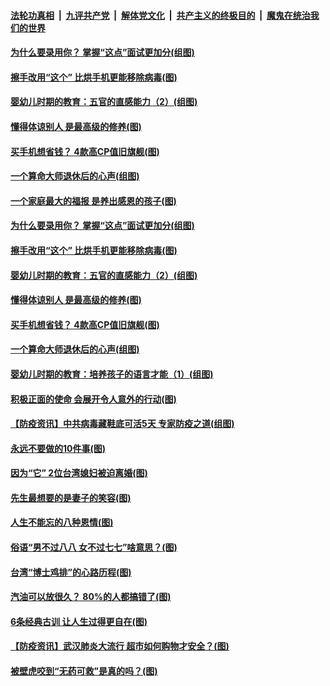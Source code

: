 

####  [法轮功真相](../../../../basic/blob/master/README.md?t=04190730) &nbsp;|&nbsp; [九评共产党](../../../../9ping.md/blob/master/README.md?t=04190730) &nbsp;|&nbsp; [解体党文化](../../../../jtdwh.md/blob/master/README.md?t=04190730)  &nbsp;|&nbsp; [共产主义的终极目的](../../../../gczydzjmd.md/blob/master/README.md?t=04190730) &nbsp;|&nbsp; [魔鬼在统治我们的世界](../../../../mgztzwmdsj.md/blob/master/README.md?t=04190730) 

#### [为什么要录用你？ 掌握“这点”面试更加分(组图)](../pages/p8/930206.md?t=04190730) 

#### [擦手改用“这个” 比烘手机更能移除病毒(图)](../pages/p8/930213.md?t=04190730) 

#### [婴幼儿时期的教育：五官的直感能力（2）(组图)](../pages/p8/930094.md?t=04190730) 

#### [懂得体谅别人 是最高级的修养(图)](../pages/p8/930050.md?t=04190730) 

#### [买手机想省钱？ 4款高CP值旧旗舰(图)](../pages/p8/930111.md?t=04190730) 

#### [一个算命大师退休后的心声(组图)](../pages/p8/930127.md?t=04190730) 

#### [一个家庭最大的福报 是养出感恩的孩子(图)](../pages/p8/929833.md?t=04190730) 

#### [为什么要录用你？ 掌握“这点”面试更加分(组图)](../pages/p8/930206.md?t=04190730) 

#### [擦手改用“这个” 比烘手机更能移除病毒(图)](../pages/p8/930213.md?t=04190730) 

#### [婴幼儿时期的教育：五官的直感能力（2）(组图)](../pages/p8/930094.md?t=04190730) 

#### [懂得体谅别人 是最高级的修养(图)](../pages/p8/930050.md?t=04190730) 

#### [买手机想省钱？ 4款高CP值旧旗舰(图)](../pages/p8/930111.md?t=04190730) 

#### [一个算命大师退休后的心声(组图)](../pages/p8/930127.md?t=04190730) 

#### [婴幼儿时期的教育：培养孩子的语言才能（1）(组图)](../pages/p8/930058.md?t=04190730) 

#### [积极正面的使命 会展开令人意外的行动(图)](../pages/p8/929991.md?t=04190730) 

#### [【防疫资讯】中共病毒藏鞋底可活5天 专家防疫之道(组图)](../pages/p8/929826.md?t=04190730) 

#### [永远不要做的10件事(图)](../pages/p8/929214.md?t=04190730) 

#### [因为“它” 2位台湾媳妇被迫离婚(图)](../pages/p8/929771.md?t=04190730) 

#### [先生最想要的是妻子的笑容(图)](../pages/p8/929887.md?t=04190730) 

#### [人生不能忘的八种恩情(图)](../pages/p8/929240.md?t=04190730) 

#### [俗语“男不过八八 女不过七七”啥意思？(图)](../pages/p8/929789.md?t=04190730) 

#### [台湾“博士鸡排”的心路历程(图)](../pages/p8/929332.md?t=04190730) 

#### [汽油可以放很久？ 80%的人都搞错了(图)](../pages/p8/929697.md?t=04190730) 

#### [6条经典古训 让人生过得更自在(图)](../pages/p8/929196.md?t=04190730) 

#### [【防疫资讯】武汉肺炎大流行 超市如何购物才安全？(图)](../pages/p8/929743.md?t=04190730) 

#### [被壁虎咬到“无药可救”是真的吗？(图)](../pages/p8/929619.md?t=04190730) 

